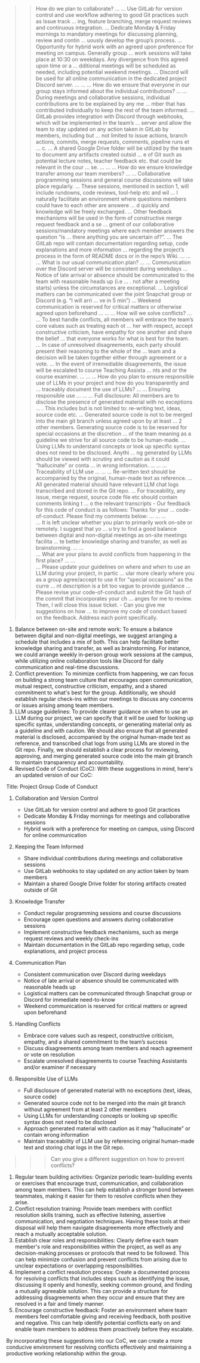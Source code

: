>> How do we plan to collaborate?
... 
... Use GitLab for version control and use workflow adhering to good Git practices such as Issue track
... ing, feature branching, merge request reviews and continuous integration.
... Dedicate Monday & Friday mornings to mandatory meetings for discussing planning, review and contin
... uously develop the group’s process.
... Opportunity for hybrid work with an agreed upon preference for meeting on campus. Generally group 
... work sessions will take place at 10:30 on weekdays. Any divergence from this agreed upon time or a
... dditional meetings will be scheduled as needed, including potential weekend meetings.
... Discord will be used for all online communication in the dedicated project Discord server.
... 
... 
... How do we ensure that everyone in our group stays informed about the individual contributions?
... 
... During meetings and collaborative sessions, individual contributions are to be explained by any me
... mber that has contributed individually to keep the rest of the team informed.
... GitLab provides integration with Discord through webhooks, which will be implemented in the team’s
...  server and allow the team to stay updated on any action taken in GitLab by members, including but
...  not limited to issue actions, branch actions, commits, merge requests, comments, pipeline runs et
... c.
... A shared Google Drive folder will be utilized by the team to document any artifacts created outsid
... e of Git such as potential lecture notes, teacher feedback etc. that could be relevant in the cour
... se.
... 
... 
... How do we ensure knowledge transfer among our team members?
... 
... Collaborative programming sessions and general course discussions will take place regularly.
... These sessions, mentioned in section 1, will include rundowns, code reviews, tool-help etc and wil
... l naturally facilitate an environment where questions members could have to each other are answere
... d quickly and knowledge will be freely exchanged.
... Other feedback mechanisms will be used in the form of constructive merge request feedback and a se
... gment of our collaborative sessions/mandatory meetings where each member answers the question “is 
... there anything you are uncertain of?”.
... The GitLab repo will contain documentation regarding setup, code explanations and more information
...  regarding the project’s process in the form of README docs or in the repo’s Wiki.
... 
... 
... What is our usual communication plan?
... 
... Communication over the Discord server will be consistent during weekdays
... Notice of late arrival or absence should be communicated to the team with reasonable heads up (i.e
... . not after a meeting starts) unless the circumstances are exceptional.
... Logistical matters can be communicated over the joint Snapchat group or Discord (e.g. “I will arri
... ve in 5 min”)
... Weekend communication is reserved for critical matters or otherwise agreed upon beforehand
... 
... 
... How will we solve conflicts?
... 
... To best handle conflicts, all members will embrace the team’s core values such as treating each ot
... her with respect, accept constructive criticism, have empathy for one another and share the belief
...  that everyone works for what is best for the team.
... In case of unresolved disagreements, each party should present their reasoning to the whole of the
...  team and a decision will be taken together either through agreement or a vote.
... In the event of irremediable disagreements, the issue will be escalated to course Teaching Assista
... nts and or the course examiner.
... 
... 
... How do you plan to ensure responsible use of LLMs in your project and how do you transparently and
...  traceably document the use of LLMs?
... 
... Ensuring responsible use
... 
... 
... Full disclosure: All members are to disclose the presence of generated material with no exceptions
... . This includes but is not limited to: re-writing text, ideas, source code etc.
... Generated source code is not to be merged into the main git branch unless agreed upon by at least 
... 2 other members. Generating source code is to be reserved for special occasions at the discretion 
... of the team meaning as a guideline we strive for all source code to be human-made.
... Using LLMs to understand concepts or look up specific syntax does not need to be disclosed. Anythi
... ng generated by LLMs should be viewed with scrutiny and caution as it could “hallucinate” or conta
... in wrong information.
... 
... 
... Traceability of LLM use
... 
... 
... Re-written text should be accompanied by the original, human-made text as reference.
... All generated material should have relevant LLM chat logs transcribed and stored in the Git repo. 
... For traceability, any issue, merge request, source code file etc should contain comments linking t
... o the relevant transcripts - Our feedback for this code of conduct is as follows: Thanks for your 
... code-of-conduct. Please find my comments below:
... 
... 
...         
...       It is left unclear whether you plan to primarily work on-site or remotely. I suggest that yo
... u try to find a good balance between digital and non-digital meetings as on-site meetings facilita
... te better knowledge sharing and transfer, as well as brainstorming.
... 
...         
...       What are your plans to avoid conflicts from happening in the first place?
... 
...         
...       Please update your guidelines on where and when to use an LLM during your project, in partic
... ular more clearly where you as a group agree/accept to use it for "special occasions" as the curre
... nt description is a bit too vague to provide guidance
... Please revise your code-of-conduct and submit the Git hash of the commit that incorporates your ch
... anges for me to review. Then, I will close this issue ticket. - Can you give me suggestions on how
...  to improve my code of conduct based on the feedback. Address each point specifically.
1. Balance between on-site and remote work: To ensure a balance between digital and non-digital 
meetings, we suggest arranging a schedule that includes a mix of both. This can help facilitate 
better knowledge sharing and transfer, as well as brainstorming. For instance, we could arrange 
weekly in-person group work sessions at the campus, while utilizing online collaboration tools 
like Discord for daily communication and real-time discussions.
  2. Conflict prevention: To minimize conflicts from happening, we can focus on building a 
strong team culture that encourages open communication, mutual respect, constructive criticism, 
empathy, and a shared commitment to what's best for the group. Additionally, we should establish 
regular check-ins within our meetings to discuss any concerns or issues arising among team 
members.
  3. LLM usage guidelines: To provide clearer guidance on when to use an LLM during our project, 
we can specify that it will be used for looking up specific syntax, understanding concepts, or 
generating material only as a guideline and with caution. We should also ensure that all 
generated material is disclosed, accompanied by the original human-made text as reference, and 
transcribed chat logs from using LLMs are stored in the Git repo. Finally, we should establish a 
clear process for reviewing, approving, and merging generated source code into the main git 
branch to maintain transparency and accountability.
  4. Revised Code of Conduct (CoC): With these suggestions in mind, here's an updated version of 
our CoC:

Title: Project Group Code of Conduct

1. Collaboration and Version Control
   - Use GitLab for version control and adhere to good Git practices
   - Dedicate Monday & Friday mornings for meetings and collaborative sessions
   - Hybrid work with a preference for meeting on campus, using Discord for online communication

2. Keeping the Team Informed
   - Share individual contributions during meetings and collaborative sessions
   - Use GitLab webhooks to stay updated on any action taken by team members
   - Maintain a shared Google Drive folder for storing artifacts created outside of Git

3. Knowledge Transfer
   - Conduct regular programming sessions and course discussions
   - Encourage open questions and answers during collaborative sessions
   - Implement constructive feedback mechanisms, such as merge request reviews and weekly 
check-ins
   - Maintain documentation in the GitLab repo regarding setup, code explanations, and project 
process

4. Communication Plan
   - Consistent communication over Discord during weekdays
   - Notice of late arrival or absence should be communicated with reasonable heads up
   - Logistical matters can be communicated through Snapchat group or Discord for immediate 
need-to-know
   - Weekend communication is reserved for critical matters or agreed upon beforehand

5. Handling Conflicts
   - Embrace core values such as respect, constructive criticism, empathy, and a shared 
commitment to the team’s success
   - Discuss disagreements among team members and reach agreement or vote on resolution
   - Escalate unresolved disagreements to course Teaching Assistants and/or examiner if 
necessary

6. Responsible Use of LLMs
   - Full disclosure of generated material with no exceptions (text, ideas, source code)
   - Generated source code not to be merged into the main git branch without agreement from at 
least 2 other members
   - Using LLMs for understanding concepts or looking up specific syntax does not need to be 
disclosed
   - Approach generated material with caution as it may "hallucinate" or contain wrong 
information
   - Maintain traceability of LLM use by referencing original human-made text and storing chat 
logs in the Git repo.

>>> Can you give a different suggestion on how to prevent conflicts?
1. Regular team building activities: Organize periodic team-building events or exercises that 
encourage trust, communication, and collaboration among team members. This can help establish a 
stronger bond between teammates, making it easier for them to resolve conflicts when they arise.
  2. Conflict resolution training: Provide team members with conflict resolution skills 
training, such as effective listening, assertive communication, and negotiation techniques. 
Having these tools at their disposal will help them navigate disagreements more effectively and 
reach a mutually acceptable solution.
  3. Establish clear roles and responsibilities: Clearly define each team member's role and 
responsibilities within the project, as well as any decision-making processes or protocols that 
need to be followed. This can help minimize confusion and prevent conflicts from arising due to 
unclear expectations or overlapping responsibilities.
  4. Implement a conflict resolution process: Create a documented process for resolving 
conflicts that includes steps such as identifying the issue, discussing it openly and honestly, 
seeking common ground, and finding a mutually agreeable solution. This can provide a structure 
for addressing disagreements when they occur and ensure that they are resolved in a fair and 
timely manner.
  5. Encourage constructive feedback: Foster an environment where team members feel comfortable 
giving and receiving feedback, both positive and negative. This can help identify potential 
conflicts early on and enable team members to address them proactively before they escalate.

By incorporating these suggestions into our CoC, we can create a more conducive environment for 
resolving conflicts effectively and maintaining a productive working relationship within the 
group.
